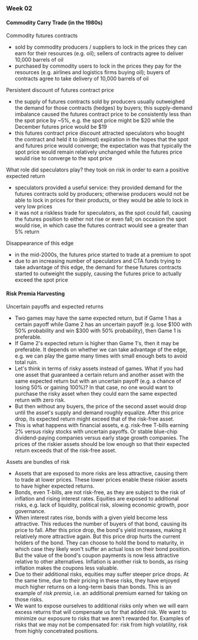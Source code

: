 ### Week 02

#### Commodity Carry Trade (in the 1980s)

Commodity futures contracts
- sold by commodity producers / suppliers to lock in the prices they can earn for their resources (e.g. oil); sellers of contracts agree to deliver 10,000 barrels of oil
- purchased by commodity users to lock in the prices they pay for the resources (e.g. airlines and logistics firms buying oil); buyers of contracts agree to take delivery of 10,000 barrels of oil

Persistent discount of futures contract price
- the supply of futures contracts sold by producers usually outweighed the demand for those contracts (hedges) by buyers; this supply-demand imbalance caused the futures contract price to be consistently less than the spot price by ~5%, e.g. the spot price might be $20 while the December futures price would be $19
- this futures contract price discount attracted speculators who bought the contract and held it to (almost) expiration in the hopes that the spot and futures price would converge; the expectation was that typically the spot price would remain relatively unchanged while the futures price would rise to converge to the spot price

What role did speculators play? they took on risk in order to earn a positive expected return
- speculators provided a useful service: they provided demand for the futures contracts sold by producers; otherwise producers would not be able to lock in prices for their products, or they would be able to lock in very low prices
- it was not a riskless trade for speculators, as the spot could fall, causing the futures position to either not rise or even fall; on occasion the spot would rise, in which case the futures contract would see a greater than 5% return

Disappearance of this edge
- in the mid-2000s, the futures price started to trade at a premium to spot
- due to an increasing number of speculators and CTA funds trying to take advantage of this edge, the demand for these futures contracts started to outweight the supply, causing the futures price to actually exceed the spot price

#### Risk Premia Harvesting

Uncertain payoffs and expected returns
- Two games may have the same expected return, but if Game 1 has a certain payoff while Game 2 has an uncertain payoff (e.g. lose $100 with 50% probability and win $300 with 50% probability), then Game 1 is preferable.
- If Game 2's expected return is higher than Game 1's, then it may be preferable. It depends on whether we can take advantage of the edge, e.g. we can play the game many times with small enough bets to avoid total ruin.
- Let's think in terms of risky assets instead of games. What if you had one asset that guaranteed a certain return and another asset with the same expected return but with an uncertain payoff (e.g. a chance of losing 50% or gaining 100%)? In that case, no one would want to purchase the risky asset when they could earn the same expected return with zero risk.
- But then without any buyers, the price of the second asset would drop until the asset's supply and demand roughly equalize. After this price drop, its expected return might exceed that of the risk-free asset.
- This is what happens with financial assets, e.g. risk-free T-bills earning 2% versus risky stocks with uncertain payoffs. Or stable blue-chip dividend-paying companies versus early stage growth companies. The prices of the riskier assets should be low enough so that their expected return exceeds that of the risk-free asset.

Assets are bundles of risk
- Assets that are exposed to more risks are less attractive, causing them to trade at lower prices. These lower prices enable these riskier assets to have higher expected returns.
- Bonds, even T-bills, are not risk-free, as they are subject to the risk of inflation and rising interest rates. Equities are exposed to additional risks, e.g. lack of liquidity, political risk, slowing economic growth, poor governance. 
- When interest rates rise, bonds with a given yield become less attractive. This reduces the number of buyers of that bond, causing its price to fall. After this price drop, the bond's yield increases, making it relatively more attractive again. But this price drop hurts the current holders of the bond. They can choose to hold the bond to maturity, in which case they likely won't suffer an actual loss on their bond position. But the value of the bond's coupon payments is now less attractive relative to other alternatives. Inflation is another risk to bonds, as rising inflation makes the coupons less valuable.
- Due to their additional risks, equities may suffer steeper price drops. At the same time, due to their pricing in these risks, they have enjoyed much higher returns on a long-term basis than bonds. This is an example of *risk premia*, i.e. an additional premium earned for taking on those risks.
- We want to expose ourselves to additional risks only when we will earn excess returns that will compensate us for that added risk. We want to minimize our exposure to risks that we aren't rewarded for. Examples of risks that we may not be compensated for: risk from high volatility, risk from highly concetrated positions.
